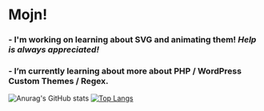 # Mojn!

### - I'm working on learning about **SVG** and animating them! *Help is always appreciated!*     
### - I’m currently learning about more about PHP / WordPress Custom Themes / Regex.


![Anurag's GitHub stats](https://github-readme-stats.vercel.app/api?username=AndersErikNissen&show_icons=true&theme=radical)
[![Top Langs](https://github-readme-stats.vercel.app/api/top-langs/?username=AndersErikNissen&layout=compact)](https://github.com/anuraghazra/github-readme-stats)



<!--
**AndersErikNissen/AndersErikNissen** is a ✨ _special_ ✨ repository because its `README.md` (this file) appears on your GitHub profile.

- 🔭 I’m currently working on ...
- 🌱 I’m currently learning Backend/DB such as Node.js and MSSQL
- 👯 I’m looking to collaborate on ...
- 🤔 I’m looking for help with ...
- 💬 Ask me about ...
- 📫 How to reach me: ...
- 😄 Pronouns: ...
- ⚡ Fun fact: ...
-->
